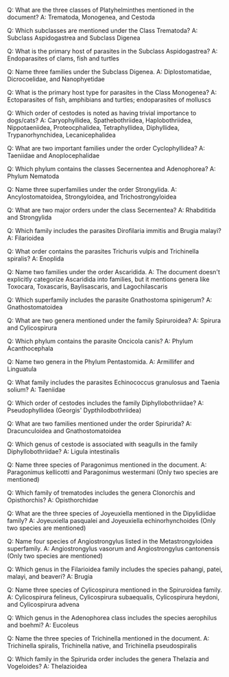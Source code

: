 Q: What are the three classes of Platyhelminthes mentioned in the document?
A: Trematoda, Monogenea, and Cestoda

Q: Which subclasses are mentioned under the Class Trematoda?
A: Subclass Aspidogastrea and Subclass Digenea

Q: What is the primary host of parasites in the Subclass Aspidogastrea?
A: Endoparasites of clams, fish and turtles

Q: Name three families under the Subclass Digenea.
A: Diplostomatidae, Dicrocoelidae, and Nanophyetidae

Q: What is the primary host type for parasites in the Class Monogenea?
A: Ectoparasites of fish, amphibians and turtles; endoparasites of molluscs

Q: Which order of cestodes is noted as having trivial importance to dogs/cats?
A: Caryophyllidea, Spathebothriidea, Haplobothriidea, Nippotaeniidea, Proteocphalidea, Tetraphyllidea, Diphyllidea, Trypanorhynchidea, Lecanicephalidea

Q: What are two important families under the order Cyclophyllidea?
A: Taeniidae and Anoplocephalidae

Q: Which phylum contains the classes Secernentea and Adenophorea?
A: Phylum Nematoda

Q: Name three superfamilies under the order Strongylida.
A: Ancylostomatoidea, Strongyloidea, and Trichostrongyloidea

Q: What are two major orders under the class Secernentea?
A: Rhabditida and Strongylida

Q: Which family includes the parasites Dirofilaria immitis and Brugia malayi?
A: Filarioidea

Q: What order contains the parasites Trichuris vulpis and Trichinella spiralis?
A: Enoplida

Q: Name two families under the order Ascaridida.
A: The document doesn't explicitly categorize Ascaridida into families, but it mentions genera like Toxocara, Toxascaris, Baylisascaris, and Lagochilascaris

Q: Which superfamily includes the parasite Gnathostoma spinigerum?
A: Gnathostomatoidea

Q: What are two genera mentioned under the family Spiruroidea?
A: Spirura and Cylicospirura

Q: Which phylum contains the parasite Oncicola canis?
A: Phylum Acanthocephala

Q: Name two genera in the Phylum Pentastomida.
A: Armillifer and Linguatula

Q: What family includes the parasites Echinococcus granulosus and Taenia solium?
A: Taeniidae

Q: Which order of cestodes includes the family Diphyllobothriidae?
A: Pseudophyllidea (Georgis' Dypthilodbothriidea)

Q: What are two families mentioned under the order Spirurida?
A: Dracunculoidea and Gnathostomatoidea

Q: Which genus of cestode is associated with seagulls in the family Diphyllobothriidae?
A: Ligula intestinalis

Q: Name three species of Paragonimus mentioned in the document.
A: Paragonimus kellicotti and Paragonimus westermani (Only two species are mentioned)

Q: Which family of trematodes includes the genera Clonorchis and Opisthorchis?
A: Opisthorchidae

Q: What are the three species of Joyeuxiella mentioned in the Dipylidiidae family?
A: Joyeuxiella pasqualei and Joyeuxiella echinorhynchoides (Only two species are mentioned)

Q: Name four species of Angiostrongylus listed in the Metastrongyloidea superfamily.
A: Angiostrongylus vasorum and Angiostrongylus cantonensis (Only two species are mentioned)

Q: Which genus in the Filarioidea family includes the species pahangi, patei, malayi, and beaveri?
A: Brugia

Q: Name three species of Cylicospirura mentioned in the Spiruroidea family.
A: Cylicospirura felineus, Cylicospirura subaequalis, Cylicospirura heydoni, and Cylicospirura advena

Q: Which genus in the Adenophorea class includes the species aerophilus and boehmi?
A: Eucoleus

Q: Name the three species of Trichinella mentioned in the document.
A: Trichinella spiralis, Trichinella native, and Trichinella pseudospiralis

Q: Which family in the Spirurida order includes the genera Thelazia and Vogeloides?
A: Thelazioidea